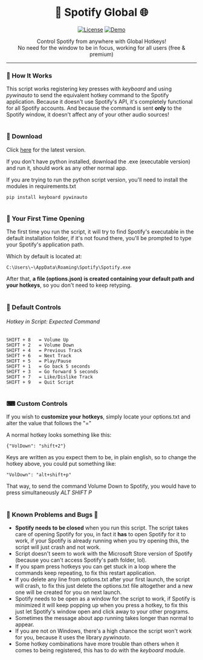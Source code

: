 <h1 align="center">🎵 Spotify Global 🌐</h1>
<div align="center">
  
  <a href="https://github.com/mavvos/SpotifyGlobal/blob/main/LICENSE">![License](https://img.shields.io/badge/License-MIT-red)</a>
  <a href="https://github.com/mavvos/SpotifyGlobal/releases/latest">![Demo](https://img.shields.io/badge/Download-Latest-green)</a>

  Control Spotify from anywhere with Global Hotkeys!\
  No need for the window to be in focus, working for all users (free & premium)

</div>
<hr>
<h3>🔨 How It Works</h3>
This script works registering key presses with <i>keyboard</i> and using <i>pywinauto</i> to send the equivalent hotkey command to the Spotify application.
Because it doesn't use Spotify's API, it's completely functional for all Spotify accounts.
And because the command is sent <b>only</b> to the Spotify window, it doesn't affect any of your other audio sources!

#
<h3>🎁 Download</h3>
Click <a href="https://github.com/mavvos/SpotifyGlobal/releases/latest">here</a> for the latest version.

If you don't have python installed, download the .exe (executable version) and run it, should work as any other normal app.

If you are trying to run the python script version, you'll need to install the modules in requirements.txt
```
pip install keyboard pywinauto
```


#
<h3>📂 Your First Time Opening</h3>
The first time you run the script, it will try to find Spotify's executable in the default installation folder, if it's not found there, you'll be prompted to type your Spotify's application path.

Which by default is located at:
```
C:\Users\~\AppData\Roaming\Spotify\Spotify.exe
```
After that, <b>a file (options.json) is created containing your default path and your hotkeys</b>, so you don't need to keep retyping.

#
<h3>🎹 Default Controls</h3>
<h6>Hotkey in Script: Expected Command</h6>

```
SHIFT + 8   = Volume Up
SHIFT + 2   = Volume Down
SHIFT + 4   = Previous Track
SHIFT + 6   = Next Track
SHIFT + 5   = Play/Pause
SHIFT + 1   = Go back 5 seconds
SHIFT + 3   = Go forward 5 seconds
SHIFT + 7   = Like/Dislike Track
SHIFT + 9   = Quit Script
```

#
<h3>⌨ Custom Controls</h3>
If you wish to <b>customize your hotkeys</b>, simply locate your options.txt and alter the value that follows the "="

A normal hotkey looks something like this:
```
{"VolDown": "shift+2"}
```

Keys are written as you expect them to be, in plain english, so to change the hotkey above, you could put something like:
```
"VolDown": "alt+shift+p"
```

That way, to send the command Volume Down to Spotify, you would have to press simultaneously <i>ALT SHIFT P</i>

#
<h3>🐜 Known Problems and Bugs 🦟</h3>
<ul>
<li><b>Spotify needs to be closed</b> when you run this script. The script takes care of opening Spotify for you, in fact it <b>has</b> to open Spotify for it to work, if your Spotify is already running when you try opening this, the script will just crash and not work.</li>
<li>Script doesn't seem to work with the Microsoft Store version of Spotify (because you can't access Spotify's path folder, lol).</li>
<li>If you spam press hotkeys you can get stuck in a loop where the commands keep repeating, to fix this restart application.</li>
<li>If you delete any line from options.txt after your first launch, the script will crash, to fix this just delete the options.txt file altogether and a new one will be created for you on next launch.</li>
<li>Spotify needs to be open as a window for the script to work, if Spotify is minimized it will keep popping up when you press a hotkey, to fix this just let Spotify's window open and click away to your other programs.</li>
<li>Sometimes the message about app running takes longer than normal to appear.</li>
<li>If you are not on Windows, there's a high chance the script won't work for you, because it uses the library <i>pywinauto</i>.</li>
<li>Some hotkey combinations have more trouble than others when it comes to being registered, this has to do with the <i>keyboard</i> module.</li>
</ul>
